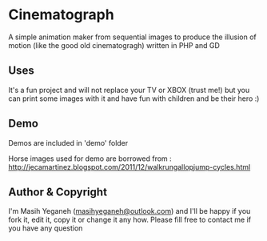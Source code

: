 Cinematograph
=============

A simple animation maker from sequential images to produce the illusion of motion (like the good old cinematogragh) written in PHP and GD

Uses
----
It's a fun project and will not replace your TV or XBOX (trust me!) but you can print some images with it and have fun with children and be their hero :)


Demo
----
Demos are included in 'demo' folder

Horse images used for demo are borrowed from : http://jecamartinez.blogspot.com/2011/12/walkrungallopjump-cycles.html

Author & Copyright
------------------
I'm Masih Yeganeh (masihyeganeh@outlook.com) and I'll be happy if you fork it, edit it, copy it or change it any how.
Please fill free to contact me if you have any question